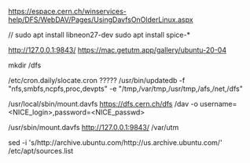 https://espace.cern.ch/winservices-help/DFS/WebDAV/Pages/UsingDavfsOnOlderLinux.aspx


// sudo apt install libneon27-dev
sudo apt install spice-*


http://127.0.0.1:9843/
https://mac.getutm.app/gallery/ubuntu-20-04










mkdir /dfs

/etc/cron.daily/slocate.cron
????? /usr/bin/updatedb -f "nfs,smbfs,ncpfs,proc,devpts" -e "/tmp,/var/tmp,/usr/tmp,/afs,/net,/dfs"

/usr/local/sbin/mount.davfs https://dfs.cern.ch/dfs /dav -o username=<NICE_login>,password=<NICE_passwd>



/usr/sbin/mount.davfs http://127.0.0.1:9843/ /var/utm



sed -i 's/http:\/\/archive.ubuntu.com/http:\/\/us.archive.ubuntu.com/' /etc/apt/sources.list




